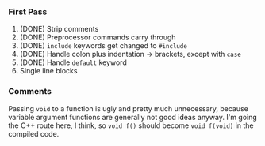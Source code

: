 ### First Pass
1. (DONE) Strip comments
2. (DONE) Preprocessor commands carry through
3. (DONE) `include` keywords get changed to `#include`
4. (DONE) Handle colon plus indentation -> brackets, except with `case`
5. (DONE) Handle `default` keyword
6. Single line blocks

### Comments

Passing `void` to a function is ugly and pretty much unnecessary, because
variable argument functions are generally not good ideas anyway. I'm going the
C++ route here, I think, so `void f()` should become `void f(void)` in the
compiled code.
